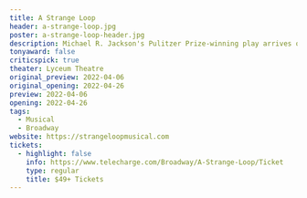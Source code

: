```yaml
---
title: A Strange Loop
header: a-strange-loop.jpg
poster: a-strange-loop-header.jpg
description: Michael R. Jackson's Pulitzer Prize-winning play arrives on Broadway.
tonyaward: false
criticspick: true
theater: Lyceum Theatre
original_preview: 2022-04-06
original_opening: 2022-04-26
preview: 2022-04-06
opening: 2022-04-26
tags: 
  - Musical
  - Broadway
website: https://strangeloopmusical.com
tickets: 
  - highlight: false
    info: https://www.telecharge.com/Broadway/A-Strange-Loop/Ticket
    type: regular
    title: $49+ Tickets
---
```

